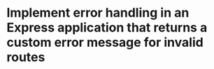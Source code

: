 # Implement error handling in an Express application that returns a custom error message for invalid routes
